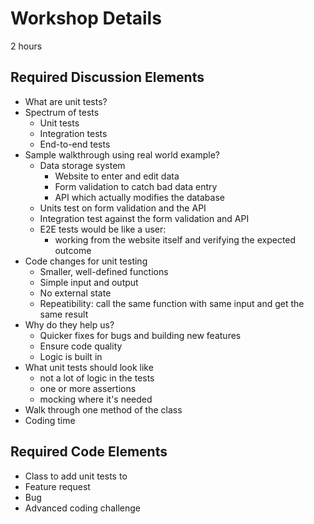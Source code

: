 # Workshop Details

2 hours

## Required Discussion Elements

* What are unit tests?
* Spectrum of tests
  * Unit tests
  * Integration tests
  * End-to-end tests
* Sample walkthrough using real world example?
  * Data storage system
    * Website to enter and edit data
    * Form validation to catch bad data entry
    * API which actually modifies the database
  * Units test on form validation and the API
  * Integration test against the form validation and API
  * E2E tests would be like a user: 
    * working from the website itself and verifying the expected outcome
* Code changes for unit testing
  * Smaller, well-defined functions
  * Simple input and output
  * No external state
  * Repeatibility: call the same function with same input and get the same result
* Why do they help us?
  * Quicker fixes for bugs and building new features
  * Ensure code quality
  * Logic is built in
* What unit tests should look like
  * not a lot of logic in the tests
  * one or more assertions
  * mocking where it's needed
* Walk through one method of the class
* Coding time

## Required Code Elements

* Class to add unit tests to
* Feature request
* Bug
* Advanced coding challenge
